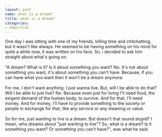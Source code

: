 ```yaml
---
layout: post
name: what is a dream?
title: what is a dream?
categories: 
- empirical
---
```


One day i was sitting with one of my friends, killing time and chitchatting, but it wasn't like always. He seemed to be having something on his mind for quite a while now, it was written on his face. So, i decided to ask him straight about what's going on.<br/><br/>"A dream? What is it? Is it about something you want? No. It's not about something you want, it's about something you can't have. Because, if you can have what you want then it won't be a dream anymore.<br/><br/>
For me, I don't want anything. I just wanna live. But, will I be able to do that? Will I be able to just live? No. Because even just for living I'll need food, the exigent demand of the human body, to survive. And for that, I'll need money. And for money, I'll have to provide something to the society or people in exchange for that, like any service or any meaning or value.<br/><br/>
So for me, just wanting to live is a dream. But doesn't that sound stupid? I mean, who dreams about "just wanting to live"? So, what is a dream? Is it something you want? Or something you can't have?", was what he said. 
 

